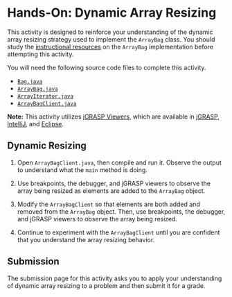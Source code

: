 
# Hands-On: Dynamic Array Resizing

This activity is designed to reinforce your understanding of the dynamic array
resizing strategy used to implement the `ArrayBag` class. You should study the
[instructional resources](../../instructional-resources.md)
on the `ArrayBag` implementation before attempting this activity.


You will need the following source code files to complete this activity.

- [`Bag.java`](src/Bag.java)
- [`ArrayBag.java`](src/ArrayBag.java)
- [`ArrayIterator.java`](src/ArrayIterator.java)
- [`ArrayBagClient.java`](src/ArrayBagClient.java)

**Note:** This activity utilizes [jGRASP Viewers](https://jgrasp.org/tutorials187/10_Viewers.pdf), which are available in [jGRASP](https://jgrasp.org/), [IntelliJ](https://jgrasp.org/ij_plugin.html), and [Eclipse](https://jgrasp.org/eclipse_plugin.html).


## Dynamic Resizing

1. Open `ArrayBagClient.java`, then compile and run it. Observe the output to understand what the `main` method is doing.

1. Use breakpoints, the debugger, and jGRASP viewers to observe the array being resized as elements are added to the `ArrayBag` object.

1. Modify the `ArrayBagClient` so that elements are both added and removed from the `ArrayBag` object. Then, use breakpoints, the debugger, and jGRASP viewers to observe the array being resized.

1. Continue to experiment with the `ArrayBagClient` until you are confident that you understand the array resizing behavior.


## Submission

The submission page for this activity asks you to apply your understanding of
dynamic array resizing to a problem and then submit it for a grade.
